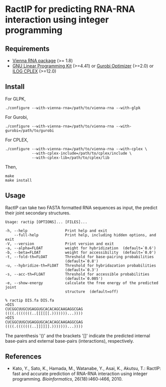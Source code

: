 RactIP for predicting RNA-RNA interaction using integer programming
===================================================================

Requirements
------------

* [Vienna RNA package](http://www.tbi.univie.ac.at/~ivo/RNA/) (>= 1.8)
* [GNU Linear Programming Kit](http://www.gnu.org/software/glpk/) (>=4.41)
  or [Gurobi Optimizer](http://www.gurobi.com/) (>=2.0)
  or [ILOG CPLEX](http://www.ibm.com/software/products/ibmilogcple/) (>=12.0)

Install
-------

For GLPK,

	./configure --with-vienna-rna=/path/to/vienna-rna --with-glpk

For Gurobi,

	./configure --with-vienna-rna=/path/to/vienna-rna --with-gurobi=/path/to/gurobi

For CPLEX,

	./configure --with-vienna-rna=/path/to/vienna-rna --with-cplex \
	            --with-cplex-include=/path/to/cplex/include \
		        --with-cplex-lib=/path/to/cplex/lib

Then,

	make
	make install

Usage
-----

RactIP can take two FASTA formatted RNA sequences as input, the
predict their joint secondary structures.

	Usage: ractip [OPTIONS]... [FILES]...

	-h, --help                 Print help and exit
        --full-help            Print help, including hidden options, and exit
	-V, --version              Print version and exit
	-a, --alpha=FLOAT          weight for hybridization  (default=`0.6')
	-b, --beta=FLOAT           weight for accessibility  (default=`0.0')
	-t, --fold-th=FLOAT        Threshold for base-pairing probabilities
                               (default=`0.8')
	-u, --hybridize-th=FLOAT   Threshold for hybridazation probabilities
                               (default=`0.3')
	-s, --acc-th=FLOAT         Threshold for accessible probabilities
                               (default=`0.005')
	-e, --show-energy          calculate the free energy of the predicted joint
                               structure  (default=off)

	% ractip DIS.fa DIS.fa
	>DIS
	CUCGGCUUGCUGAGGUGCACACAGCAAGAGGCGAG
	((((.(((((((..[[[[[[.)))))))...))))
	>DIS
	CUCGGCUUGCUGAGGUGCACACAGCAAGAGGCGAG
	((((.(((((((..]]]]]].)))))))...))))

The parenthesis '()' and the brackets '[]' indicate the predicted
internal base-pairs and external base-pairs (interactions),
respectively. 


References
----------

* Kato, Y., Sato, K., Hamada, M., Watanabe, Y., Asai, K., Akutsu, T.:
  RactIP: fast and accurate prediction of RNA-RNA interaction using
  integer programming. *Bioinformatics*, 26(18):i460-i466, 2010.


